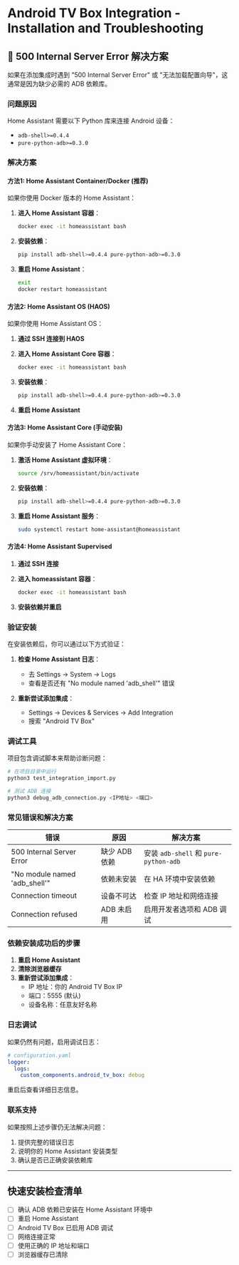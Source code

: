 # Android TV Box Integration - Installation and Troubleshooting

## 🚨 500 Internal Server Error 解决方案

如果在添加集成时遇到 "500 Internal Server Error" 或 "无法加载配置向导"，这通常是因为缺少必需的 ADB 依赖库。

### 问题原因

Home Assistant 需要以下 Python 库来连接 Android 设备：
- `adb-shell>=0.4.4`
- `pure-python-adb>=0.3.0`

### 解决方案

#### 方法1: Home Assistant Container/Docker (推荐)

如果你使用 Docker 版本的 Home Assistant：

1. **进入 Home Assistant 容器**：
   ```bash
   docker exec -it homeassistant bash
   ```

2. **安装依赖**：
   ```bash
   pip install adb-shell>=0.4.4 pure-python-adb>=0.3.0
   ```

3. **重启 Home Assistant**：
   ```bash
   exit
   docker restart homeassistant
   ```

#### 方法2: Home Assistant OS (HAOS)

如果你使用 Home Assistant OS：

1. **通过 SSH 连接到 HAOS**
2. **进入 Home Assistant Core 容器**：
   ```bash
   docker exec -it homeassistant bash
   ```

3. **安装依赖**：
   ```bash
   pip install adb-shell>=0.4.4 pure-python-adb>=0.3.0
   ```

4. **重启 Home Assistant**

#### 方法3: Home Assistant Core (手动安装)

如果你手动安装了 Home Assistant Core：

1. **激活 Home Assistant 虚拟环境**：
   ```bash
   source /srv/homeassistant/bin/activate
   ```

2. **安装依赖**：
   ```bash
   pip install adb-shell>=0.4.4 pure-python-adb>=0.3.0
   ```

3. **重启 Home Assistant 服务**：
   ```bash
   sudo systemctl restart home-assistant@homeassistant
   ```

#### 方法4: Home Assistant Supervised

1. **通过 SSH 连接**
2. **进入 homeassistant 容器**：
   ```bash
   docker exec -it homeassistant bash
   ```

3. **安装依赖并重启**

### 验证安装

在安装依赖后，你可以通过以下方式验证：

1. **检查 Home Assistant 日志**：
   - 去 Settings → System → Logs
   - 查看是否还有 "No module named 'adb_shell'" 错误

2. **重新尝试添加集成**：
   - Settings → Devices & Services → Add Integration
   - 搜索 "Android TV Box"

### 调试工具

项目包含调试脚本来帮助诊断问题：

```bash
# 在项目目录中运行
python3 test_integration_import.py

# 测试 ADB 连接
python3 debug_adb_connection.py <IP地址> <端口>
```

### 常见错误和解决方案

| 错误 | 原因 | 解决方案 |
|------|------|----------|
| 500 Internal Server Error | 缺少 ADB 依赖 | 安装 `adb-shell` 和 `pure-python-adb` |
| "No module named 'adb_shell'" | 依赖未安装 | 在 HA 环境中安装依赖 |
| Connection timeout | 设备不可达 | 检查 IP 地址和网络连接 |
| Connection refused | ADB 未启用 | 启用开发者选项和 ADB 调试 |

### 依赖安装成功后的步骤

1. **重启 Home Assistant**
2. **清除浏览器缓存**
3. **重新尝试添加集成**：
   - IP 地址：你的 Android TV Box IP
   - 端口：5555 (默认)
   - 设备名称：任意友好名称

### 日志调试

如果仍然有问题，启用调试日志：

```yaml
# configuration.yaml
logger:
  logs:
    custom_components.android_tv_box: debug
```

重启后查看详细日志信息。

### 联系支持

如果按照上述步骤仍无法解决问题：

1. 提供完整的错误日志
2. 说明你的 Home Assistant 安装类型
3. 确认是否已正确安装依赖库

---

## 快速安装检查清单

- [ ] 确认 ADB 依赖已安装在 Home Assistant 环境中
- [ ] 重启 Home Assistant
- [ ] Android TV Box 已启用 ADB 调试
- [ ] 网络连接正常
- [ ] 使用正确的 IP 地址和端口
- [ ] 浏览器缓存已清除